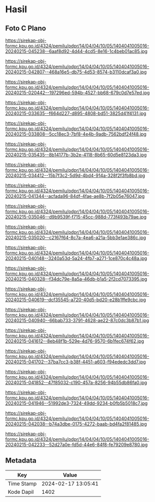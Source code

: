 # Hasil

## Foto C Plano

https://sirekap-obj-formc.kpu.go.id/4324/pemilu/pdpr/14/04/04/10/05/1404041005016-20240215-045238--6aaf8d92-4d44-4cd5-8e16-1c4beb01ac85.jpg

https://sirekap-obj-formc.kpu.go.id/4324/pemilu/pdpr/14/04/04/10/05/1404041005016-20240215-042807--468a16e5-db75-4d53-8574-b3110dcaf3a0.jpg

https://sirekap-obj-formc.kpu.go.id/4324/pemilu/pdpr/14/04/04/10/05/1404041005016-20240215-020442--197296ed-594b-4527-bb68-679c0d7e57ed.jpg

https://sirekap-obj-formc.kpu.go.id/4324/pemilu/pdpr/14/04/04/10/05/1404041005016-20240215-033635--f664d227-d895-4808-bd51-3825d41f4131.jpg

https://sirekap-obj-formc.kpu.go.id/4324/pemilu/pdpr/14/04/04/10/05/1404041005016-20240215-033808--5cc18ec3-7bf8-4e4b-9adb-7562bdf24f48.jpg

https://sirekap-obj-formc.kpu.go.id/4324/pemilu/pdpr/14/04/04/10/05/1404041005016-20240215-035435--8b14177b-3b2e-4118-8b65-60d5e8123da3.jpg

https://sirekap-obj-formc.kpu.go.id/4324/pemilu/pdpr/14/04/04/10/05/1404041005016-20240215-034412--15b7f3c2-5d9d-4bd4-914a-328f2f3fb8bd.jpg

https://sirekap-obj-formc.kpu.go.id/4324/pemilu/pdpr/14/04/04/10/05/1404041005016-20240215-041344--acfada96-84df-4fae-ae8b-7f2b05e76047.jpg

https://sirekap-obj-formc.kpu.go.id/4324/pemilu/pdpr/14/04/04/10/05/1404041005016-20240215-035046--d9b9539f-f715-45cc-988d-773f493b79ae.jpg

https://sirekap-obj-formc.kpu.go.id/4324/pemilu/pdpr/14/04/04/10/05/1404041005016-20240215-035020--c2167f64-8c7a-4ea6-a21a-5bb3e1ae386c.jpg

https://sirekap-obj-formc.kpu.go.id/4324/pemilu/pdpr/14/04/04/10/05/1404041005016-20240215-040148--3240a53d-5a24-4fb7-a271-1ce870c4c48a.jpg

https://sirekap-obj-formc.kpu.go.id/4324/pemilu/pdpr/14/04/04/10/05/1404041005016-20240215-040328--f34dc79e-8a5a-46db-b1a5-2f2cd7073395.jpg

https://sirekap-obj-formc.kpu.go.id/4324/pemilu/pdpr/14/04/04/10/05/1404041005016-20240215-040619--dcf35545-a720-40d5-bd20-e28b1ffe9cbc.jpg

https://sirekap-obj-formc.kpu.go.id/4324/pemilu/pdpr/14/04/04/10/05/1404041005016-20240215-040940--66bab733-3791-4628-ae22-87c0dc3b87b1.jpg

https://sirekap-obj-formc.kpu.go.id/4324/pemilu/pdpr/14/04/04/10/05/1404041005016-20240215-041612--8eb48f1b-529e-4d76-9570-6b1fec674f62.jpg

https://sirekap-obj-formc.kpu.go.id/4324/pemilu/pdpr/14/04/04/10/05/1404041005016-20240215-041702--37ba7cc3-b38f-4451-a603-f94ededc3dd7.jpg

https://sirekap-obj-formc.kpu.go.id/4324/pemilu/pdpr/14/04/04/10/05/1404041005016-20240215-041852--47f85032-c190-457a-8256-94b55db86fa0.jpg

https://sirekap-obj-formc.kpu.go.id/4324/pemilu/pdpr/14/04/04/10/05/1404041005016-20240215-041946--51992de3-7324-49dd-9234-b0fb5b5018c7.jpg

https://sirekap-obj-formc.kpu.go.id/4324/pemilu/pdpr/14/04/04/10/05/1404041005016-20240215-042038--b74a3dbe-0175-4272-baab-bd4fa2f81485.jpg

https://sirekap-obj-formc.kpu.go.id/4324/pemilu/pdpr/14/04/04/10/05/1404041005016-20240215-042233--52d27a0e-fd5d-44e6-84f8-fe79209e8780.jpg


## Metadata

| Key        | Value               |
| ---------- | ------------------- |
| Time Stamp | 2024-02-17 13:05:41 |
| Kode Dapil | 1402                |



